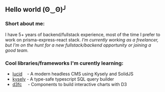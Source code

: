 ## Hello world  (ʘ‿ʘ)╯
<!-- (⌐⊙_⊙) -->
### Short about me:
I have 5+ years of backend/fullstack experience, most of the time I prefer to work on prisma-express-react stack.
*I'm currently working as a freelancer, but I'm on the hunt for a new fullstack/backend opportunity or joining a good team.*
<!-- Ideally I'm looking for financial project/company.* -->



### Cool libraries/frameworks I'm curently learning:
- [lucid](https://github.com/ProtoDigitalUK/lucid) ‌ ‌ ‌ - A modern headless CMS using Kysely and SolidJS
- [kysely](https://github.com/kysely-org/kysely) - A type-safe typescript SQL query builder
- [d3fc](https://github.com/d3fc/d3fc) ‌ ‌ ‌ ‌ - Components to build interactive charts with D3

